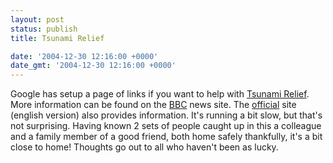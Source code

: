 ```yaml
---
layout: post
status: publish
title: Tsunami Relief

date: '2004-12-30 12:16:00 +0000'
date_gmt: '2004-12-30 12:16:00 +0000'
---
```

Google has setup a page of links if you want to help with
<a href="http://www.google.com/tsunami_relief.html" target="_blank">Tsunami Relief</a>. More information can be found on the <a href="http://news.bbc.co.uk/1/hi/world/4126019.stm">BBC</a> news site.
The <a href="http://www.disaster.go.th/content/english/verenglish.php">official</a> site (english version) also provides information. It's running a bit slow, but that's not surprising.
Having known 2 sets of people caught up in this a colleague and a family member of a good friend, both home safely thankfully, it's a bit close to home! Thoughts go out to all who haven't been as lucky.
